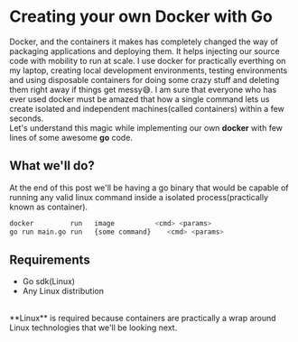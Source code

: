 # Creating your own Docker with Go
Docker, and the containers it makes has completely changed the way of packaging applications and deploying them. It helps injecting our source code with mobility to run at scale. I use docker for practically everthing on my laptop, creating local development environments, testing environments and using disposable containers for doing some crazy stuff and deleting them right away if things get messy😅. I am sure that everyone who has ever used docker must be amazed that how a single command lets us create isolated and independent machines(called containers) within a few seconds. <br>
Let's understand this magic while implementing our own **docker** with few lines of some awesome **go** code.

## What we'll do?
At the end of this post we'll be having a go binary that would be capable of running any valid linux command inside a isolated process(practically known as container).
```bash
docker         run 	 image          <cmd> <params>
go run main.go run   {some command}    <cmd> <params>
```

## Requirements
- Go sdk(Linux)
- Any Linux distribution
<br>
**Linux** is required because containers are practically a wrap around Linux technologies that we'll be looking next.